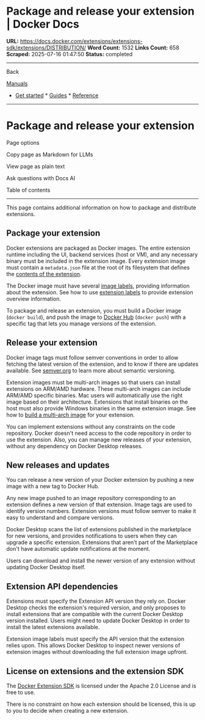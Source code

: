 # Package and release your extension | Docker Docs

**URL:** https://docs.docker.com/extensions/extensions-sdk/extensions/DISTRIBUTION/
**Word Count:** 1532
**Links Count:** 658
**Scraped:** 2025-07-16 01:47:50
**Status:** completed

---

Back

[Manuals](https://docs.docker.com/manuals/)

  * [Get started](https://docs.docker.com/get-started/)   * [Guides](https://docs.docker.com/guides/)   * [Reference](https://docs.docker.com/reference/)

* * *

# Package and release your extension

Page options

Copy page as Markdown for LLMs

View page as plain text

Ask questions with Docs AI

Table of contents

* * *

This page contains additional information on how to package and distribute extensions.

## Package your extension

Docker extensions are packaged as Docker images. The entire extension runtime including the UI, backend services \(host or VM\), and any necessary binary must be included in the extension image. Every extension image must contain a `metadata.json` file at the root of its filesystem that defines the [contents of the extension](https://docs.docker.com/extensions/extensions-sdk/architecture/metadata/).

The Docker image must have several [image labels](https://docs.docker.com/extensions/extensions-sdk/extensions/labels/), providing information about the extension. See how to use [extension labels](https://docs.docker.com/extensions/extensions-sdk/extensions/labels/) to provide extension overview information.

To package and release an extension, you must build a Docker image \(`docker build`\), and push the image to [Docker Hub](https://hub.docker.com/) \(`docker push`\) with a specific tag that lets you manage versions of the extension.

## Release your extension

Docker image tags must follow semver conventions in order to allow fetching the latest version of the extension, and to know if there are updates available. See [semver.org](https://semver.org/) to learn more about semantic versioning.

Extension images must be multi-arch images so that users can install extensions on ARM/AMD hardware. These multi-arch images can include ARM/AMD specific binaries. Mac users will automatically use the right image based on their architecture. Extensions that install binaries on the host must also provide Windows binaries in the same extension image. See how to [build a multi-arch image](https://docs.docker.com/extensions/extensions-sdk/extensions/multi-arch/) for your extension.

You can implement extensions without any constraints on the code repository. Docker doesn't need access to the code repository in order to use the extension. Also, you can manage new releases of your extension, without any dependency on Docker Desktop releases.

## New releases and updates

You can release a new version of your Docker extension by pushing a new image with a new tag to Docker Hub.

Any new image pushed to an image repository corresponding to an extension defines a new version of that extension. Image tags are used to identify version numbers. Extension versions must follow semver to make it easy to understand and compare versions.

Docker Desktop scans the list of extensions published in the marketplace for new versions, and provides notifications to users when they can upgrade a specific extension. Extensions that aren't part of the Marketplace don't have automatic update notifications at the moment.

Users can download and install the newer version of any extension without updating Docker Desktop itself.

## Extension API dependencies

Extensions must specify the Extension API version they rely on. Docker Desktop checks the extension's required version, and only proposes to install extensions that are compatible with the current Docker Desktop version installed. Users might need to update Docker Desktop in order to install the latest extensions available.

Extension image labels must specify the API version that the extension relies upon. This allows Docker Desktop to inspect newer versions of extension images without downloading the full extension image upfront.

## License on extensions and the extension SDK

The [Docker Extension SDK](https://www.npmjs.com/package/@docker/extension-api-client) is licensed under the Apache 2.0 License and is free to use.

There is no constraint on how each extension should be licensed, this is up to you to decide when creating a new extension.